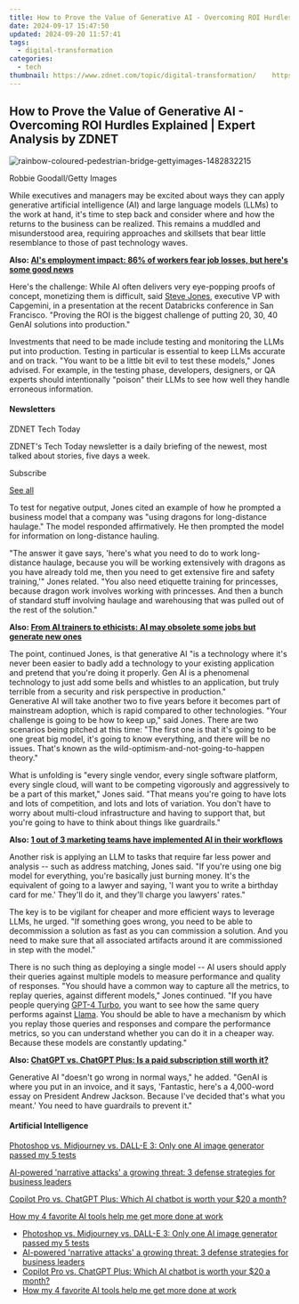 ```yaml
---
title: How to Prove the Value of Generative AI - Overcoming ROI Hurdles Explained | Expert Analysis by ZDNET
date: 2024-09-17 15:47:50
updated: 2024-09-20 11:57:41
tags:
  - digital-transformation
categories:
  - tech
thumbnail: https://www.zdnet.com/topic/digital-transformation/    https://www.zdnet.com/a/img/resize/ef13c0fcfc06a24c795a69c8696db5aa830c68c4/2024/06/18/a2e19071-6e6a-4016-9980-9e3db11abdc7/rainbow-coloured-pedestrian-bridge-gettyimages-1482832215.jpg?width=170&height=128&fit=crop&auto=webp
---
```


## How to Prove the Value of Generative AI - Overcoming ROI Hurdles Explained | Expert Analysis by ZDNET

![rainbow-coloured-pedestrian-bridge-gettyimages-1482832215](https://www.zdnet.com/a/img/resize/c1ab10ba63976945497cd6abc7fbf4cdf8dd0213/2024/06/18/a2e19071-6e6a-4016-9980-9e3db11abdc7/rainbow-coloured-pedestrian-bridge-gettyimages-1482832215.jpg?auto=webp&width=1280)

Robbie Goodall/Getty Images

While executives and managers may be excited about ways they can apply generative artificial intelligence (AI) and large language models (LLMs) to the work at hand, it's time to step back and consider where and how the returns to the business can be realized. This remains a muddled and misunderstood area, requiring approaches and skillsets that bear little resemblance to those of past technology waves. 

**Also: [AI's employment impact: 86% of workers fear job losses, but here's some good news](https://www.zdnet.com/article/ai-employment-impact-86-of-workers-fear-job-losses-but-heres-some-good-news/)**

Here's the challenge: While AI often delivers very eye-popping proofs of concept, monetizing them is difficult, said [Steve Jones](https://www.linkedin.com/in/stevegjones/), executive VP with Capgemini, in a presentation at the recent Databricks conference in San Francisco. "Proving the ROI is the biggest challenge of putting 20, 30, 40 GenAI solutions into production."

Investments that need to be made include testing and monitoring the LLMs put into production. Testing in particular is essential to keep LLMs accurate and on track. "You want to be a little bit evil to test these models," Jones advised. For example, in the testing phase, developers, designers, or QA experts should intentionally "poison" their LLMs to see how well they handle erroneous information. 

#### Newsletters

ZDNET Tech Today

ZDNET's Tech Today newsletter is a daily briefing of the newest, most talked about stories, five days a week.

 Subscribe

[See all](https://www.zdnet.com/newsletters/)

To test for negative output, Jones cited an example of how he prompted a business model that a company was "using dragons for long-distance haulage." The model responded affirmatively. He then prompted the model for information on long-distance hauling. 

"The answer it gave says, 'here's what you need to do to work long-distance haulage, because you will be working extensively with dragons as you have already told me, then you need to get extensive fire and safety training,'" Jones related. "You also need etiquette training for princesses, because dragon work involves working with princesses. And then a bunch of standard stuff involving haulage and warehousing that was pulled out of the rest of the solution."

**Also: [From AI trainers to ethicists: AI may obsolete some jobs but generate new ones](https://www.zdnet.com/education/professional-development/from-ai-trainers-to-ethicists-ai-may-obsolete-some-jobs-but-generate-new-ones/)**

The point, continued Jones, is that generative AI "is a technology where it's never been easier to badly add a technology to your existing application and pretend that you're doing it properly. Gen AI is a phenomenal technology to just add some bells and whistles to an application, but truly terrible from a security and risk perspective in production."  
Generative AI will take another two to five years before it becomes part of mainstream adoption, which is rapid compared to other technologies. "Your challenge is going to be how to keep up," said Jones. There are two scenarios being pitched at this time: "The first one is that it's going to be one great big model, it's going to know everything, and there will be no issues. That's known as the wild-optimism-and-not-going-to-happen theory."

What is unfolding is "every single vendor, every single software platform, every single cloud, will want to be competing vigorously and aggressively to be a part of this market," Jones said. "That means you're going to have lots and lots of competition, and lots and lots of variation. You don't have to worry about multi-cloud infrastructure and having to support that, but you're going to have to think about things like guardrails."

**Also: [1 out of 3 marketing teams have implemented AI in their workflows](https://www.zdnet.com/article/1-out-of-3-marketing-teams-have-implemented-ai-in-their-workflows/)**

Another risk is applying an LLM to tasks that require far less power and analysis -- such as address matching, Jones said. "If you're using one big model for everything, you're basically just burning money. It's the equivalent of going to a lawyer and saying, 'I want you to write a birthday card for me.' They'll do it, and they'll charge you lawyers' rates."

The key is to be vigilant for cheaper and more efficient ways to leverage LLMs, he urged. "If something goes wrong, you need to be able to decommission a solution as fast as you can commission a solution. And you need to make sure that all associated artifacts around it are commissioned in step with the model." 

There is no such thing as deploying a single model -- AI users should apply their queries against multiple models to measure performance and quality of responses. "You should have a common way to capture all the metrics, to replay queries, against different models," Jones continued. "If you have people querying [GPT-4 Turbo](https://www.zdnet.com/article/chatgpt-vs-chatgpt-plus-is-a-paid-subscription-still-worth-it/), you want to see how the same query performs against [Llama](https://www.zdnet.com/article/meta-confirms-plans-to-start-rolling-out-llama-3-models-very-soon/). You should be able to have a mechanism by which you replay those queries and responses and compare the performance metrics, so you can understand whether you can do it in a cheaper way. Because these models are constantly updating." 

**Also: [ChatGPT vs. ChatGPT Plus: Is a paid subscription still worth it?](https://www.zdnet.com/article/chatgpt-vs-chatgpt-plus-is-a-paid-subscription-still-worth-it/)**

Generative AI "doesn't go wrong in normal ways," he added. "GenAI is where you put in an invoice, and it says, 'Fantastic, here's a 4,000-word essay on President Andrew Jackson. Because I've decided that's what you meant.' You need to have guardrails to prevent it."  

#### Artificial Intelligence

[Photoshop vs. Midjourney vs. DALL-E 3: Only one AI image generator passed my 5 tests](https://www.zdnet.com/article/is-photoshops-new-text-to-image-as-good-as-midjourney-and-dall-e-we-test-it-and-see/ "Photoshop vs. Midjourney vs. DALL-E 3: Only one AI image generator passed my 5 tests")

[AI-powered 'narrative attacks' a growing threat: 3 defense strategies for business leaders](https://www.zdnet.com/article/ai-powered-narrative-attacks-a-growing-threat-3-defense-strategies-for-business-leaders/ "AI-powered 'narrative attacks' a growing threat: 3 defense strategies for business leaders")

[Copilot Pro vs. ChatGPT Plus: Which AI chatbot is worth your $20 a month?](https://www.zdnet.com/article/copilot-pro-vs-chatgpt-plus-which-is-ai-chatbot-is-worth-your-20-a-month/ "Copilot Pro vs. ChatGPT Plus: Which AI chatbot is worth your $20 a month?")

[How my 4 favorite AI tools help me get more done at work](https://www.zdnet.com/article/how-my-4-favorite-ai-tools-help-me-get-more-done-at-work/ "How my 4 favorite AI tools help me get more done at work")

* [Photoshop vs. Midjourney vs. DALL-E 3: Only one AI image generator passed my 5 tests](https://www.zdnet.com/article/is-photoshops-new-text-to-image-as-good-as-midjourney-and-dall-e-we-test-it-and-see/ "Photoshop vs. Midjourney vs. DALL-E 3: Only one AI image generator passed my 5 tests")
* [AI-powered 'narrative attacks' a growing threat: 3 defense strategies for business leaders](https://www.zdnet.com/article/ai-powered-narrative-attacks-a-growing-threat-3-defense-strategies-for-business-leaders/ "AI-powered 'narrative attacks' a growing threat: 3 defense strategies for business leaders")
* [Copilot Pro vs. ChatGPT Plus: Which AI chatbot is worth your $20 a month?](https://www.zdnet.com/article/copilot-pro-vs-chatgpt-plus-which-is-ai-chatbot-is-worth-your-20-a-month/ "Copilot Pro vs. ChatGPT Plus: Which AI chatbot is worth your $20 a month?")
* [How my 4 favorite AI tools help me get more done at work](https://www.zdnet.com/article/how-my-4-favorite-ai-tools-help-me-get-more-done-at-work/ "How my 4 favorite AI tools help me get more done at work")

<ins class="adsbygoogle"
     style="display:block"
     data-ad-format="autorelaxed"
     data-ad-client="ca-pub-7571918770474297"
     data-ad-slot="1223367746"></ins>



<ins class="adsbygoogle"
     style="display:block"
     data-ad-client="ca-pub-7571918770474297"
     data-ad-slot="8358498916"
     data-ad-format="auto"
     data-full-width-responsive="true"></ins>
